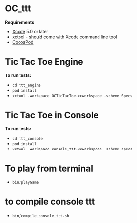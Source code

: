 OC_ttt
======

<b>Requirements</b>

- [Xcode](https://developer.apple.com/xcode/) 5.0 or later
- xctool - should come with Xcode command line tool
- [CocoaPod](http://cocoapods.org/)

# Tic Tac Toe Engine

<b>To run tests:</b>

- `cd ttt_engine`
- `pod install`
- `xctool -workspace OCTicTacToe.xcworkspace -scheme Specs`

# Tic Tac Toe in Console

<b>To run tests:</b>

- `cd ttt_console`
- `pod install`
- `xctool -workspace console_ttt.xcworkspace -scheme specs`

# To play from terminal

- `bin/playGame`

# to compile console ttt

- `bin/compile_console_ttt.sh`
